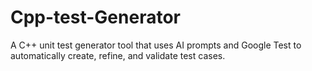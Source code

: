 # Cpp-test-Generator
A C++ unit test generator tool that uses AI prompts and Google Test to automatically create, refine, and validate test cases.
